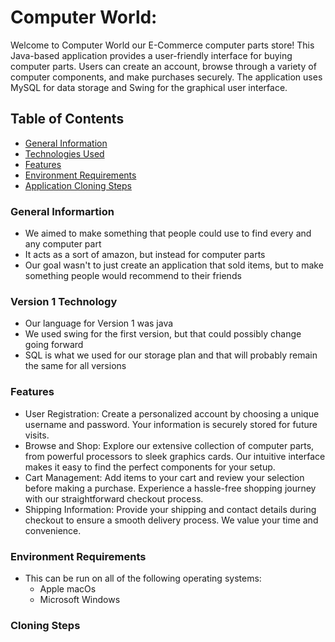 # Computer World:
Welcome to Computer World our E-Commerce computer parts store! This Java-based application provides a user-friendly interface for buying computer parts. Users can create an account, browse through a variety of computer components, and make purchases securely. The application uses MySQL for data storage and Swing for the graphical user interface.

## Table of Contents
- [General Information](https://github.com/brodeymc/Team10Project/blob/main/Implementation.md#general-informartion)
- [Technologies Used](https://github.com/brodeymc/Team10Project/blob/main/Implementation.md#version-1-technology)
- [Features](https://github.com/brodeymc/Team10Project/blob/main/Implementation.md#features)
- [Environment Requirements](https://github.com/brodeymc/Team10Project/blob/main/Implementation.md#environment-requirements)
- [Application Cloning Steps](https://github.com/brodeymc/Team10Project/edit/main/Implementation.md#cloning-steps)

### General Informartion
- We aimed to make something that people could use to find every and any computer part
- It acts as a sort of amazon, but instead for computer parts
- Our goal wasn't to just create an application that sold items, but to make something people would recommend to their friends

### Version 1 Technology
- Our language for Version 1 was java
- We used swing for the first version, but that could possibly change going forward
- SQL is what we used for our storage plan and that will probably remain the same for all versions

### Features
- User Registration: Create a personalized account by choosing a unique username and password. Your information is securely stored for future visits.
- Browse and Shop: Explore our extensive collection of computer parts, from powerful processors to sleek graphics cards. Our intuitive interface makes it easy to find the perfect components for your setup.
- Cart Management: Add items to your cart and review your selection before making a purchase. Experience a hassle-free shopping journey with our straightforward checkout process.
- Shipping Information: Provide your shipping and contact details during checkout to ensure a smooth delivery process. We value your time and convenience.

### Environment Requirements
- This can be run on all of the following operating systems:
  - Apple macOs
  - Microsoft Windows

### Cloning Steps
